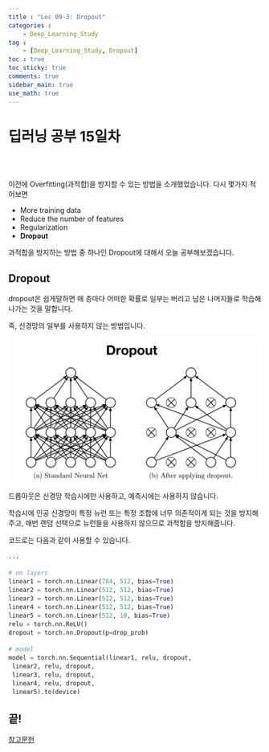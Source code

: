 ```yaml
---
title : "Lec 09-3: Dropout"
categories :
    - Deep_Learning_Study
tag :
    - [Deep_Learning_Study, Dropout]
toc : true
toc_sticky: true 
comments: true
sidebar_main: true
use_math: true
---
```


# 딥러닝 공부 15일차
<br>
<br>

이전에 Overfitting(과적합)을 방지할 수 있는 방법을 소개했었습니다.
다시 몇가지 적어보면

* More training data
* Reduce the number of features
* Regularization
* **Dropout**

과적합을 방지하는 방법 중 하나인 Dropout에 대해서 오늘 공부해보겠습니다.

## Dropout

dropout은 쉽게말하면 매 층마다 어떠한 확률로 일부는 버리고 남은 나머지들로 학습해나가는 것을 말합니다.

즉, 신경망의 일부를 사용하지 않는 방법입니다.

<p align="center"><img src="/MYPICS/Deep_Learning/lec09-3/1.png" width = "600" ></p>

드롭아웃은 신경망 학습시에만 사용하고, 예측시에는 사용하지 않습니다.

학습시에 인공 신경망이 특정 뉴런 또는 특정 조합에 너무 의존적이게 되는 것을 방지해주고, 매번 랜덤 선택으로 뉴런들을 사용하지 않으므로 과적합을 방지해줍니다.

코드로는 다음과 같이 사용할 수 있습니다.
```py
...

# nn layers
linear1 = torch.nn.Linear(784, 512, bias=True)
linear2 = torch.nn.Linear(512, 512, bias=True)
linear3 = torch.nn.Linear(512, 512, bias=True)
linear4 = torch.nn.Linear(512, 512, bias=True)
linear5 = torch.nn.Linear(512, 10, bias=True)
relu = torch.nn.ReLU()
dropout = torch.nn.Dropout(p=drop_prob)

# model
model = torch.nn.Sequential(linear1, relu, dropout,
 linear2, relu, dropout,
 linear3, relu, dropout,
 linear4, relu, dropout,
 linear5).to(device)
```

## 끝!

[참고문헌]

[참고문헌]:https://wikidocs.net/60751